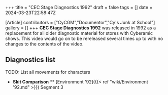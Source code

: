 +++
title = "CEC Stage Diagnostics 1992"
draft = false
tags = []
date = 2024-03-23T22:58:47Z

[Article]
contributors = ["CyCGM","Documentor","Cy's Junk at School"]
gallery = []
+++
**CEC Stage Diagnostics 1992** was released in 1992 as a replacement for all older diagnostic material for stores with Cyberamic shows. This video would go on to be rereleased several times up to  with no changes to the contents of the video.

## Diagnostics list ##
TODO: List all movements for characters

* **Skit Comparison**
** [Environment '92]({{< ref "wiki/Environment '92.md" >}}) Segment 3
